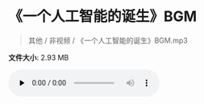 # 《一个人工智能的诞生》BGM

> 其他 / 非视频 / 《一个人工智能的诞生》BGM.mp3

**文件大小**: 2.93 MB

<audio preload="none" controls><source src="https://file.hsyhx.top/archive/其他/非视频/《一个人工智能的诞生》BGM.mp3" type="audio/mpeg">您的浏览器不支持此音频格式</audio>